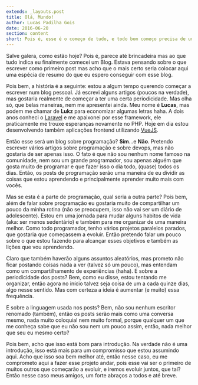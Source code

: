 ```yaml
---
extends: _layouts.post
title: Olá, Mundo!
author: Lucas Padilha Gois
date: 2016-06-20
section: content
short: Pois é, esse é o começo de tudo, e todo bom começo precisa de uma boa introdução não é mesmo?
---
```


Salve galera, como estão hoje?
Pois é, parece até brincadeira mas ao que tudo indica eu finalmente comecei um Blog. Estava pensando sobre o que escrever como primeiro post mas acho que o mais certo seria colocar aqui uma espécia de resumo do que eu espero conseguir com esse blog.

Pois bem, a história é a seguinte: estou a algum tempo querendo começar a escrever num blog pessoal. Já escrevi alguns artigos (poucos na verdade), mas gostaria realmente de começar a ter uma certa periodicidade. Mas olha só, que belas maneiras, nem me apresentei ainda. Meu nome é **Lucas**, mas podem me chamar de **Lukz** para economizar algumas letras haha. A dois anos conheci o <a href="https://laravel.com" target="_blank">Laravel</a> e me apaixonei por esse framework, ele praticamente me trouxe esperanças novamente no PHP. Hoje em dia estou desenvolvendo também aplicações frontend utilizando <a href="https://vuejs.org" target="_blank">VueJS</a>.

Então esse será um blog sobre programação? **Sim**...e **Não**. Pretendo escrever vários artigos sobre programação e sobre devops, mas não gostaria de ser apenas isso. O fato é que não sou nenhum nome famoso na comunidade, nem sou um grande programador, sou apenas alguém que gosta muito de programar e que fazer isso o dia todo, (quase) todos os dias. Então, os posts de programação serão uma maneira de eu dividir as coisas que estou aprendendo e principalmente aprender muito mais com vocês.

Mas se esta é a parte de programação, qual seria a outra parte? Pois bem, além de falar sobre programação eu gostaria muito de compartilhar um pouco da minha rotina (não se preocupem, isso não vai ser um diário de adolescente). Estou em uma jornada para mudar alguns habitos de vida (aka: ser menos sedentário) e também para me organizar de uma maneira melhor. Como todo programador, tenho vários projetos paralelos parados, que gostaria que começassem a evoluir. Então pretendo falar um pouco sobre o que estou fazendo para alcançar esses objetivos e também as lições que vou aprendendo.

Claro que também haverão alguns assuntos aleatórios, mas prometo não ficar postando coisas nada a ver (talvez só um pouco), mas entendam como um compartilhamento de experiências (haha). E sobre a periodicidade dos posts? Bem, como eu disse, estou tentando me organizar, então agora no início talvez seja coisa de um a cada quinze dias, algo nesse sentido. Mas com certeza a ideia é aumentar (e muito) essa frequência.

E sobre a linguagem usada nos posts? Bem, não sou nenhum escritor renomado (também), então os posts serão mais como uma conversa mesmo, nada muito coloquial nem muito formal, porque qualquer um que me conheça sabe que eu não sou nem um pouco assim, então, nada melhor que seu eu mesmo certo?

Pois bem, acho que isso está bom para introdução. Na verdade não é uma introdução, isso está mais para um compromisso que estou assumindo aqui. Acho que isso soa bem melhor até, então nesse caso, eu me comprometo aqui a fazer esse projeto andar, pois esse vai ser o primeiro de muitos outros que começarão a evoluir, e iremos evoluir juntos, que tal? Então nesse caso meus amigos, um forte abraços a todos e até breve.
